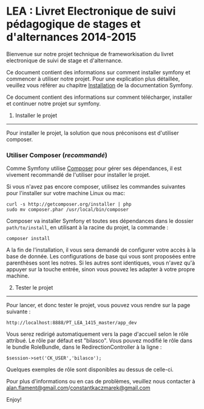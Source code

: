 LEA : Livret Electronique de suivi pédagogique de stages et d'alternances 2014-2015
========================

Bienvenue sur notre projet technique de frameworkisation du livret electronique de suivi de stage et d'alternance.

Ce document contient des informations sur comment installer symfony et commencer à utiliser notre projet. Pour une explication plus détaillée, veuillez vous référer au chapitre [Installation][1] de la documentation Symfony.

Ce document contient des informations sur comment télécharger, installer et continuer notre projet sur symfony.

1) Installer le projet
----------------------------------

Pour installer le projet, la solution que nous préconisons est d'utiliser composer.

### Utiliser Composer (*recommandé*)

Comme Symfony utilise [Composer][2] pour gérer ses dépendances, il est vivement recommandé de l'utiliser pour installer le projet.

Si vous n'avez pas encore composer, utilisez les commandes suivantes pour l'installer sur votre machine Linux ou mac:

    curl -s http://getcomposer.org/installer | php
    sudo mv composer.phar /usr/local/bin/composer

Composer va installer Symfony et toutes ses dépendances dans le dossier `path/to/install`, en utilisant à la racine du projet, la commande :

    composer install
    
A la fin de l'installation, il vous sera demandé de configurer votre accès à la base de donnée. Les configurations de base qui vous sont proposées entre parenthèses sont les notres. Si les autres sont identiques, vous n'avez qu'à appuyer sur la touche entrée, sinon vous pouvez les adapter à votre propre machine.

2) Tester le projet
-------------------------------------

Pour lancer, et donc tester le projet, vous pouvez vous rendre sur la page suivante :

    http://localhost:8888/PT_LEA_1415_master/app_dev

Vous serez redirigé automatiquement vers la page d'accueil selon le rôle attribué. Le rôle par défaut est "bilasco". Vous pouvez modifié le rôle dans le bundle RoleBundle, dans le RedirectionController à la ligne : 

    $session->set('CK_USER','bilasco');

Quelques exemples de rôle sont disponibles au dessus de celle-ci.

Pour plus d'informations ou en cas de problèmes, veuillez nous contacter à alan.flament@gmail.com/constantkaczmarek@gmail.com

Enjoy!

[1]:  http://symfony.com/doc/2.5/book/installation.html
[2]:  http://getcomposer.org/
